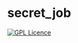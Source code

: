 # secret_job
[![GPL Licence](https://badges.frapsoft.com/os/gpl/gpl.svg?v=103)](https://opensource.org/licenses/GPL-3.0/)  
